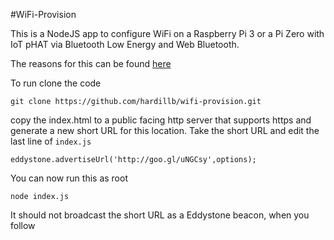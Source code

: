 #WiFi-Provision

This is a NodeJS app to configure WiFi on a Raspberry Pi 3 or a 
Pi Zero with IoT pHAT via Bluetooth Low Energy and Web Bluetooth.

The reasons for this can be found [here](http://www.hardill.me.uk/wordpress/2016/09/10/provisioning-wifi-iot-devices/)

To run clone the code

    git clone https://github.com/hardillb/wifi-provision.git

copy the index.html to a public facing http server that supports https and generate a new short URL for this location.
Take the short URL and edit the last line of `index.js`

    eddystone.advertiseUrl('http://goo.gl/uNGCsy',options);

You can now run this as root

    node index.js

It should not broadcast the short URL as a Eddystone beacon, when you follow